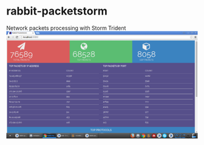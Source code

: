 # rabbit-packetstorm
Network packets processing with Storm Trident
![](https://github.com/bhnedo/rabbit-packetstorm/blob/master/rabbit-packetstorm.png)


